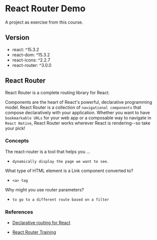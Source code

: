# React Router Demo #

A project as exercise from this course.

## Version ##

- react: ^15.3.2
- react-dom: ^15.3.2
- react-icons: ^2.2.7
- react-router: ^3.0.0

## React Router ##

React Router is a complete routing library for React.

Components are the heart of React's powerful, declarative programming model. React Router is a collection of `navigational components` that compose declaratively with your application. Whether you want to have `bookmarkable URLs` for your web app or a composable way to navigate in `React Native`, React Router works wherever React is rendering--so take your pick!

### Concepts ###

The react-router is a tool that helps you ...

- `dynamically display the page we want to see`.

What type of HTML element is a Link component converted to?

- `<a> tag`

Why might you use router parameters?

- `to go to a different route based on a filter`

### References ###

- [Declarative routing for React][1]
- [React Router Training][2]

  [1]: https://reacttraining.com/react-router/
  [2]: https://reacttraining.com/react-router/
